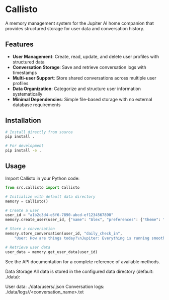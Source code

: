 # Callisto

A memory management system for the Jupiter AI home companion that provides structured storage for user data and conversation history.

## Features

- **User Management**: Create, read, update, and delete user profiles with structured data
- **Conversation Storage**: Save and retrieve conversation logs with timestamps
- **Multi-user Support**: Store shared conversations across multiple user profiles
- **Data Organization**: Categorize and structure user information systematically
- **Minimal Dependencies**: Simple file-based storage with no external database requirements

## Installation

```bash
# Install directly from source
pip install .

# For development
pip install -e .
```

## Usage

Import Callisto in your Python code:

```python
from src.callisto import Callisto

# Initialize with default data directory
memory = Callisto()

# Create a user
user_id = "a1b2c3d4-e5f6-7890-abcd-ef1234567890"
memory.create_user(user_id, {"name": "Alex", "preferences": {"theme": "dark"}})

# Store a conversation
memory.store_conversation(user_id, "daily_check_in", 
    "User: How are things today?\nJupiter: Everything is running smoothly.")

# Retrieve user data
user_data = memory.get_user_data(user_id)
```

See the API documentation for a complete reference of available methods.

Data Storage
All data is stored in the configured data directory (default: ./data):

User data: ./data/users/<uuid>.json
Conversation logs: ./data/logs/<uuid>/<conversation_name>.txt